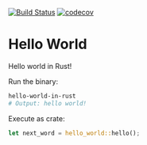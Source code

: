 <a href="https://github.com/AlvinHon/hello_world_rs/actions/workflows/rust.yml"><img alt="Build Status" src="https://github.com/AlvinHon/hello_world_rs/actions/workflows/rust.yml/badge.svg?branch=main"/></a> [![codecov](https://codecov.io/gh/AlvinHon/hello_world_rs/branch/main/graph/badge.svg?token=NMM473N4DO)](https://codecov.io/gh/AlvinHon/hello_world_rs)

# Hello World

Hello world in Rust!

Run the binary:

```bash
hello-world-in-rust
# Output: hello world!
```

Execute as crate:

```rust
let next_word = hello_world::hello();
```
